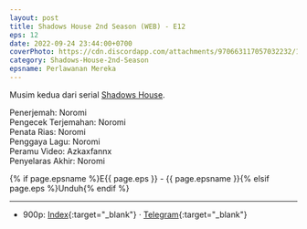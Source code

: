 ```yaml
---
layout: post
title: Shadows House 2nd Season (WEB) - E12
eps: 12
date: 2022-09-24 23:44:00+0700
coverPhoto: https://cdn.discordapp.com/attachments/970663117057032232/1023089941107965992/unknown.png
category: Shadows-House-2nd-Season
epsname: Perlawanan Mereka
---
```


Musim kedua dari serial [Shadows House](https://a-1fansub.github.io/Shadows-House-Paketan).

Penerjemah: Noromi<br>
Pengecek Terjemahan: Noromi<br>
Penata Rias: Noromi<br>
Penggaya Lagu: Noromi<br>
Peramu Video: Azkaxfannx<br>
Penyelaras Akhir: Noromi<br>

{% if page.epsname %}E{{ page.eps }} - {{ page.epsname }}{% elsif page.eps %}Unduh{% endif %}

---
- 900p: [Index](https://proyek.a-1ddl.workers.dev/0:/Musim%20Panas%202022/%5BWEB%5D/%5BA-1%5D%20Shadows%20House%202nd%20Season%20%5BWEB%5D%5Bx264%20900p%5D%5BAAC%5D/%5BA-1%5D%20Shadows%20House%202nd%20Season%20-%2012%20%5BWEB%5D%5Bx264%20900p%5D%5BAAC%5D%5B2029E137%5D.mkv){:target="_blank"} &middot; [Telegram](https://t.me/a1fansubweeklies/137){:target="_blank"}
